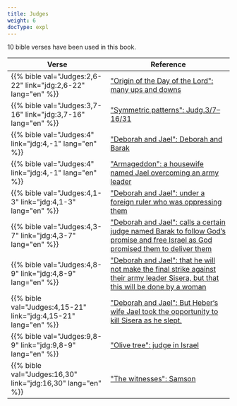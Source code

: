 ```yaml
---
title: Judges
weight: 6
docType: expl
---
```


10 bible verses have been used in this book.

| Verse | Reference |
|-------|-----------|
| {{% bible val="Judges:2,6-22" link="jdg:2,6-22" lang="en" %}} | ["Origin of the Day of the Lord": many ups and downs](/expl/background/israel/the-day-of-the-lord#674e) |
| {{% bible val="Judges:3,7-16" link="jdg:3,7-16" lang="en" %}} | ["Symmetric patterns": Judg.3/7–16/31](/expl/background/literature/literary-tools-in-the-book-of-revelation#d519) |
| {{% bible val="Judges:4" link="jdg:4,-1" lang="en" %}} | ["Deborah and Jael": Deborah and Barak](/expl/content/bowls/the-key-to-armageddon#4d88) |
| {{% bible val="Judges:4" link="jdg:4,-1" lang="en" %}} | ["Armageddon": a housewife named Jael overcoming an army leader](/quick/content/bowls#None) |
| {{% bible val="Judges:4,1-3" link="jdg:4,1-3" lang="en" %}} | ["Deborah and Jael": under a foreign ruler who was oppressing them](/expl/content/bowls/the-key-to-armageddon#4d88) |
| {{% bible val="Judges:4,3-7" link="jdg:4,3-7" lang="en" %}} | ["Deborah and Jael": calls a certain judge named Barak to follow God’s promise and free Israel as God promised them to deliver them](/expl/content/bowls/the-key-to-armageddon#4d88) |
| {{% bible val="Judges:4,8-9" link="jdg:4,8-9" lang="en" %}} | ["Deborah and Jael": that he will not make the final strike against their army leader Sisera, but that this will be done by a woman](/expl/content/bowls/the-key-to-armageddon#4d88) |
| {{% bible val="Judges:4,15-21" link="jdg:4,15-21" lang="en" %}} | ["Deborah and Jael": But Heber‘s wife Jael took the opportunity to kill Sisera as he slept.](/expl/content/bowls/the-key-to-armageddon#4d88) |
| {{% bible val="Judges:9,8-9" link="jdg:9,8-9" lang="en" %}} | ["Olive tree": judge in Israel](/expl/background/israel/the-church-is-part-of-israel#e179) |
| {{% bible val="Judges:16,30" link="jdg:16,30" lang="en" %}} | ["The witnesses": Samson](/appl/content/witnesses/#3221) |
